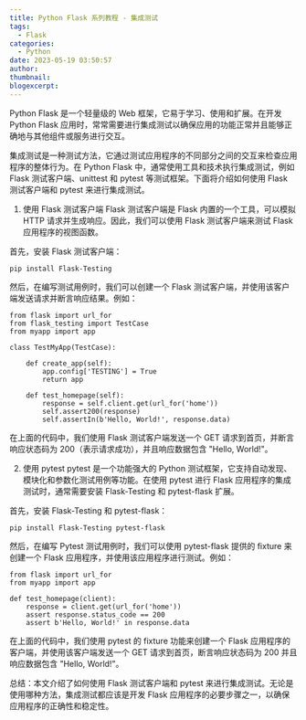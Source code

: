 ```yaml
---
title: Python Flask 系列教程 - 集成测试
tags:
  - Flask
categories:
  - Python
date: 2023-05-19 03:50:57
author:
thumbnail:
blogexcerpt:
---
```

Python Flask 是一个轻量级的 Web 框架，它易于学习、使用和扩展。在开发 Python Flask 应用时，常常需要进行集成测试以确保应用的功能正常并且能够正确地与其他组件或服务进行交互。

集成测试是一种测试方法，它通过测试应用程序的不同部分之间的交互来检查应用程序的整体行为。在 Python Flask 中，通常使用工具和技术执行集成测试，例如 Flask 测试客户端、unittest 和 pytest 等测试框架。下面将介绍如何使用 Flask 测试客户端和 pytest 来进行集成测试。

1. 使用 Flask 测试客户端
Flask 测试客户端是 Flask 内置的一个工具，可以模拟 HTTP 请求并生成响应。因此，我们可以使用 Flask 测试客户端来测试 Flask 应用程序的视图函数。

首先，安装 Flask 测试客户端：
```
pip install Flask-Testing
```

然后，在编写测试用例时，我们可以创建一个 Flask 测试客户端，并使用该客户端发送请求并断言响应结果。例如：

```
from flask import url_for
from flask_testing import TestCase
from myapp import app

class TestMyApp(TestCase):

    def create_app(self):
        app.config['TESTING'] = True
        return app

    def test_homepage(self):
        response = self.client.get(url_for('home'))
        self.assert200(response)
        self.assertIn(b'Hello, World!', response.data)
```

在上面的代码中，我们使用 Flask 测试客户端发送一个 GET 请求到首页，并断言响应状态码为 200（表示请求成功），并且响应数据包含 "Hello, World!"。

2. 使用 pytest
pytest 是一个功能强大的 Python 测试框架，它支持自动发现、模块化和参数化测试用例等功能。在使用 pytest 进行 Flask 应用程序的集成测试时，通常需要安装 Flask-Testing 和 pytest-flask 扩展。

首先，安装 Flask-Testing 和 pytest-flask：
```
pip install Flask-Testing pytest-flask
```

然后，在编写 Pytest 测试用例时，我们可以使用 pytest-flask 提供的 fixture 来创建一个 Flask 应用程序，并使用该应用程序进行测试。例如：

```
from flask import url_for
from myapp import app

def test_homepage(client):
    response = client.get(url_for('home'))
    assert response.status_code == 200
    assert b'Hello, World!' in response.data
```

在上面的代码中，我们使用 pytest 的 fixture 功能来创建一个 Flask 应用程序的客户端，并使用该客户端发送一个 GET 请求到首页，断言响应状态码为 200 并且响应数据包含 "Hello, World!"。

总结：本文介绍了如何使用 Flask 测试客户端和 pytest 来进行集成测试。无论是使用哪种方法，集成测试都应该是开发 Flask 应用程序的必要步骤之一，以确保应用程序的正确性和稳定性。
